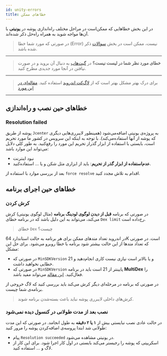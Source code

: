 ```yaml
---
id: unity-errors
title: خطاهای ممکن
---
```


در این بخش خطاهایی که ممکن‌است در مراحل مختلف راه‌اندازی پوشه در **یونیتی** با آن‌ها مواجه شوید به همراه راه‌حل ذکر شده‌اند.

> در صورتی که مورد شما خطا (Error) نیست، ممکن است در بخش [سوالات](/docs/unity/unity-faq) ذکر شده باشد.

---

> **خطای مورد نظر شما در لیست نیست؟** در [گیت‌هاب](https://github.com/pusheco/unity-sample/issues?utf8=%E2%9C%93&q=is%3Aissue) به دنبال آن بروید و در صورت نیافتن در آنجا مورد جدیدی مطرح کنید.

---

> برای درک بهتر مشکل بهتر است که از [لاگ‌کت اندروید](https://developer.android.com/studio/command-line/logcat) استفاده کنید. [مقاله‌ای در این مورد](https://pub.pushe.co/%D8%A2%D9%BE%D9%84%D9%88%D8%AF-%DA%A9%D8%B1%D8%AF%D9%86-%D9%84%D8%A7%DB%8C%D8%A8%D8%B1%D8%B1%DB%8C-%D8%A7%D9%86%D8%AF%D8%B1%D9%88%DB%8C%D8%AF-%D8%AF%D8%B1-bintray-%D8%A8%D8%A7-%DA%AF%D8%B1%DB%8C%D8%AF%D9%84-gz7aiold2agq)

---

## خطاهای حین نصب‌ و راه‌اندازی

### Resolution failed

پوشه از طریق `Jcenter` به پروژه‌ی یونیتی اضافه‌می‌شود (همینطور لایبرری‌هایی دیگری که پوشه از آنها استفاده‌می‌کند). با توجه به اینکه این سرویس در کشور ما مورد تحریم است، بایستی با استفاده از ابزار گذراز تحریم این مورد را رفع‌کنید. به طور کلی دلایل می‌تواند این موارد باشد:

* نبود اینترنت
* **عدم‌استفاده از ابزار گذر از تحریم**: باید از ابزاری مثل شکن و یا ... استفاده‌کنید.

بعد از بررسی موارد با استفاده از `force resolve` اقدام به تلاش مجدد کنید.

## خطاهای حین اجرای برنامه

### کرش کردن

در صورتی که برنامه **قبل از دیدن لوگوی لودینگ برنامه** (مثال لوگوی یونیتی) کرش می‌کند، می‌تواند به این دلیل باشد که در برنامه خطای `Dex limit` رخ‌داده است.

> خطای `Dex` چیست؟

در اندروید تعداد متدهای ممکن برای هر برنامه به حالت استاندارد 64K است. در صورتی که تعداد متدها از این حالت بیشتر شود برنامه با خطا روبرو می‌شود.
برای حل این مشکل:

* در صورتی که `MinSDKVersion` 21 و یا بالاتر است نیازی نیست کاری انجام‌دهید و خطایی نخواهید داشت.
* در صورتی که `MinSDKVersion` پایینتر از 21 است باید در برنامه **MultiDex** را فعال‌کنید. [این مقاله](https://wiki.appodeal.com/en/unity/enable-multidex-for-unity-project) می‌تواند مفید باشد.

در صورتی که برنامه در مرحله‌ای دیگر کرش می‌کند باید بررسی کنید که لاگ خروجی از برنامه‌ی شما چیست.

> کرش‌های داخلی لایبرری پوشه نباید باعث بسته‌شدن برنامه شوند.

### نصب بعد از مدت طولانی در کنسول دیده نمی‌شود

در حالت عادی نصب نبایستی بیش از **۱ یا ۲ دقیقه** به طول انجامد. در صورتی که این مدت طولانی شد ابتدا پروسه‌ی اضافه‌کردن پوشه را مرور کنید:

* پیام `Resolution succeeded` در یونیتی مشاهده می‌شود.
* اسکریپتی که پوشه را رجیستر می‌کند بایستی در اول کار اجرا شود. برای این کار از لاگ و ... استفاده کنید.
